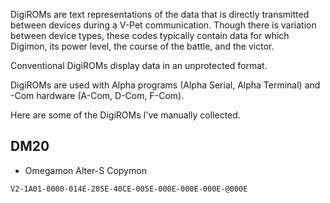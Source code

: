 DigiROMs are text representations of the data that is directly transmitted between devices during a V-Pet communication. Though there is variation between device types, these codes typically contain data for which Digimon, its power level, the course of the battle, and the victor.

Conventional DigiROMs display data in an unprotected format.

DigiROMs are used with Alpha programs (Alpha Serial, Alpha Terminal) and -Com hardware (A-Com, D-Com, F-Com).


Here are some of the DigiROMs I've manually collected.

## DM20

* Omegamon Alter-S Copymon
```
V2-1A01-0000-014E-205E-40CE-005E-000E-000E-000E-@000E
```